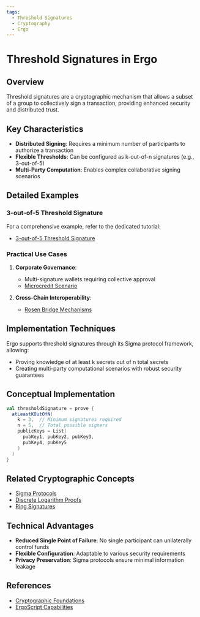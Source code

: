 ```yaml
---
tags:
  - Threshold Signatures
  - Cryptography
  - Ergo
---
```


# Threshold Signatures in Ergo

## Overview

Threshold signatures are a cryptographic mechanism that allows a subset of a group to collectively sign a transaction, providing enhanced security and distributed trust.

## Key Characteristics

- **Distributed Signing**: Requires a minimum number of participants to authorize a transaction
- **Flexible Thresholds**: Can be configured as k-out-of-n signatures (e.g., 3-out-of-5)
- **Multi-Party Computation**: Enables complex collaborative signing scenarios

## Detailed Examples

### 3-out-of-5 Threshold Signature

For a comprehensive example, refer to the dedicated tutorial:
- [3-out-of-5 Threshold Signature](3-out-of-5.md)

### Practical Use Cases

1. **Corporate Governance**: 
   - Multi-signature wallets requiring collective approval
   - [Microcredit Scenario](microcredit.md)

2. **Cross-Chain Interoperability**:
   - [Rosen Bridge Mechanisms](rosen.md)

## Implementation Techniques

Ergo supports threshold signatures through its Sigma protocol framework, allowing:
- Proving knowledge of at least k secrets out of n total secrets
- Creating multi-party computational scenarios with robust security guarantees

## Conceptual Implementation

```scala
val thresholdSignature = prove {
  atLeastKOutOfN(
    k = 3,  // Minimum signatures required
    n = 5,  // Total possible signers
    publicKeys = List(
      pubKey1, pubKey2, pubKey3, 
      pubKey4, pubKey5
    )
  )
}
```

## Related Cryptographic Concepts

- [Sigma Protocols](sigma.md)
- [Discrete Logarithm Proofs](dlog.md)
- [Ring Signatures](ring.md)

## Technical Advantages

- **Reduced Single Point of Failure**: No single participant can unilaterally control funds
- **Flexible Configuration**: Adaptable to various security requirements
- **Privacy Preservation**: Sigma protocols ensure minimal information leakage

## References

- [Cryptographic Foundations](crypto.md)
- [ErgoScript Capabilities](ergoscript.md)
